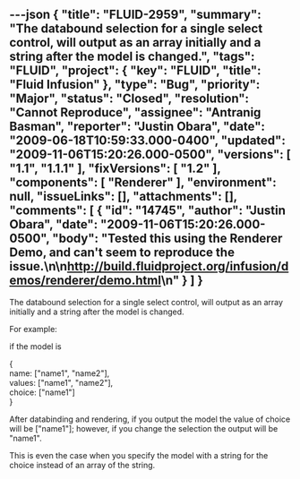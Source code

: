 ---json
{
  "title": "FLUID-2959",
  "summary": "The databound selection for a single select control, will output as an array initially and a string after the model is changed.",
  "tags": "FLUID",
  "project": {
    "key": "FLUID",
    "title": "Fluid Infusion"
  },
  "type": "Bug",
  "priority": "Major",
  "status": "Closed",
  "resolution": "Cannot Reproduce",
  "assignee": "Antranig Basman",
  "reporter": "Justin Obara",
  "date": "2009-06-18T10:59:33.000-0400",
  "updated": "2009-11-06T15:20:26.000-0500",
  "versions": [
    "1.1",
    "1.1.1"
  ],
  "fixVersions": [
    "1.2"
  ],
  "components": [
    "Renderer"
  ],
  "environment": null,
  "issueLinks": [],
  "attachments": [],
  "comments": [
    {
      "id": "14745",
      "author": "Justin Obara",
      "date": "2009-11-06T15:20:26.000-0500",
      "body": "Tested this using the Renderer Demo, and can't seem to reproduce the issue.\n\n<http://build.fluidproject.org/infusion/demos/renderer/demo.html>\n"
    }
  ]
}
---
The databound selection for a single select control, will output as an array initially and a string after the model is changed.

For example:

if the model is &#x20;

{\
name: \["name1", "name2"],\
values: \["name1", "name2"],\
choice: \["name1"]\
}

After databinding and rendering, if you output the model the value of choice will be \["name1"]; however, if you change the selection the output will be "name1".

This is even the case when you specify the model with a string for the choice instead of an array of the string.

        